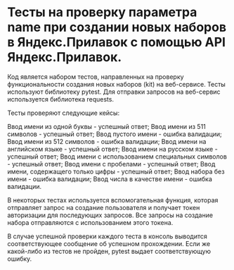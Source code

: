 # Тесты на проверку параметра name при создании новых наборов в Яндекс.Прилавок с помощью API Яндекс.Прилавок.
Код является набором тестов, направленных на проверку функциональности создания новых наборов (kit) на веб-сервисе. Тесты используют библиотеку pytest. Для отправки запросов на веб-сервис используется библиотека requests.

Тесты проверяют следующие кейсы:

Ввод имени из одной буквы - успешный ответ;
Ввод имени из 511 символов - успешный ответ;
Ввод пустого имени - ошибка валидации;
Ввод имени из 512 символов - ошибка валидации;
Ввод имени на английском языке - успешный ответ;
Ввод имени на русском языке - успешный ответ;
Ввод имени с использованием специальных символов - успешный ответ;
Ввод имени с пробелами - успешный ответ;
Ввод имени, содержащего только цифры - успешный ответ;
Ввод набора без имени - ошибка валидации;
Ввод числа в качестве имени - ошибка валидации.

В некоторых тестах используется вспомогательная функция, которая отправляет запрос на создание пользователя и получает токен авторизации для последующих запросов. Все запросы на создание набора отправляются с использованием этого токена.

В случае успешной проверки каждого теста в консоль выводится соответствующее сообщение об успешном прохождении. Если же какой-либо из тестов не пройден, pytest выдает соответствующую ошибку.
